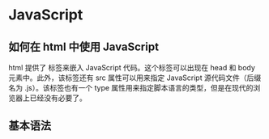 # JavaScript

## 如何在 html 中使用 JavaScript

html 提供了 <script></script> 标签来嵌入 JavaScript 代码。这个标签可以出现在 head 和 body 元素中。此外，该标签还有 src 属性可以用来指定 JavaScript 源代码文件（后缀名为 .js）。该标签也有一个 type 属性用来指定脚本语言的类型，但是在现代的浏览器上已经没有必要了。

## 基本语法

